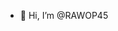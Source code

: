 - 👋 Hi, I’m @RAWOP45


<!---
RAWOP45/RAWOP45 is a ✨ special ✨ repository because its `README.md` (this file) appears on your GitHub profile.
You can click the Preview link to take a look at your changes.
--->
